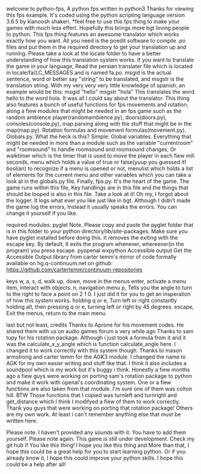 welcome to python-fps, A python fps written in python3
Thanks for viewing this fps example. It's coded using the python scripting language version 3.6.5 by kianoosh shakeri.
*feel free to use this fps thing to make your games with much less effert. Hopefully this brings more bgt loving people to python.
This fps thing features an awesome translator which works exactly how you want. All you need is the poedit software to compile .po files and put them in the required directory to get your translation up and running. Please take a look at the locale folder to have a better understanding of how this translation system works. If you want to translate the game in your language, Read the persian translater file which is located in locale/fa/LC_MESSAGES and is named fa.po. msgid is the actual sentence, word or better say "string" to be translated, and msgstr is the translation string. With my very very very little knowledge of spanish, an example would be this:
msgid "hello"
msgstr "hola"
This translates the word hello to the word hola.
It was all I could say about the translator. This thing also features a bunch of useful functions for fps movements and rotation, along a fiew modules that might be needed in an fps game such as the random ambience player(randomambience.py), doors(doors.py), consoles(console.py), map parsing along with the stuff that might be in the map(map.py). Rotation formulas and movement formulas(movement.py).
Globals.py. What the heck is this? Simple: Global variables. Everything that might be needed in more than a module such as the variable "currentroom" and "roomsound" to handle roomsound and roomsound changes, Or walktimer which is the timer that is used to move the player in each fiew mili seconds, menu which holds a value of true or false(yuup you guessed it! boolian) to recognize if a menu is opened or not, menulist which holds a list of elements for the current menu and other variables which you can take a look at in the globals.py file.
Finally, fps.py. It's the heart of the game. The game runs within this file, Key handlings are in this file and the things that should be looped is also in this file. Take a look at it!
Oh my, I forgot about the logger. It logs what ever you like just like in bgt. Although I didn't made the game log the errors, Instead it usually speaks the errors. You can change it yourself if you like.

required modules:
pyglet
Note. Please copy and paste the pyglet folder that is in this folder to your python directory/lib/site-packages. Make sure you have pyglet installed before doing this. It removes the exiting with the escape key. By default, It exits the program whenever, whereever(in the program) you press escape.
pyopenal
wxpython
Accessible output
Get the Accessible Output library from carter temm's mirror of code formally available on hg.q-continuum.net on github:
https://github.com/cartertemm/continuum-repositories

keys
w, a, s, d, walk
up, down, move in the menus
enter, activate a menu item, interact with objects.
n, navigation menu
p, Tells you the angle to turn to the right to face a point on 2 1 0. I just did it for you to get an insperation of how this system works.
holding q or e, Turn left or right constantly
holding alt, then pressing q or e, turning left or right by 45 degrees.
escape, Exit the menus, return to the main menu.

last but not least, credits
Thanks to Aprone for his movement codes. He shared them with us on audio games forum a very while ago
Thanks to sam tupy for his rotation package. Although i just took a formula from it and it was the calculate_x_y_angle which is function calculate_angle here. I changed it to work correctly with this system though.
Thanks to mason armstrong and carter temm for the AGK3 module. I changed the name to AGK for my own easier writing and stuff like that. I think it also includes a soundpool which is my work but it's buggy i think.
Honestly a fiew months ago a fiew guys were working on porting sam's rotation package to python and make it work with openal's coordinating system. One or a fiew functions are also taken from that module. I'm sure one of them was colton hill. BTW Those functions that I copied was turnleft and turnright and get_distance which I think I modifyed a fiew of them to work correctly. Thank you guys that were working on porting that rotation package!
Others are my own work. At least i can't remember anything else that must be written here.

Please note. I haven't provided any sounds with it. You have to add them yourself.
Please note again. This game is still under development. Check my git hub if  You like this thing!
I hope you like this thing and More than that, I hope this could be a great help for you to start learning python. Or if you already know it, I hope this could improve your python skills. I hope this could be a help after all!
